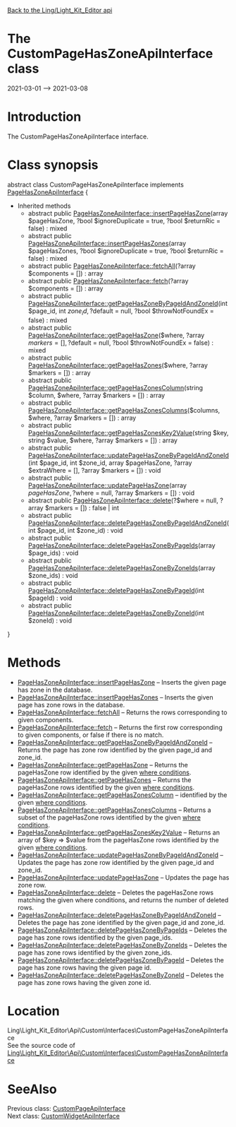 [Back to the Ling/Light_Kit_Editor api](https://github.com/lingtalfi/Light_Kit_Editor/blob/master/doc/api/Ling/Light_Kit_Editor.md)



The CustomPageHasZoneApiInterface class
================
2021-03-01 --> 2021-03-08






Introduction
============

The CustomPageHasZoneApiInterface interface.



Class synopsis
==============


abstract class <span class="pl-k">CustomPageHasZoneApiInterface</span> implements [PageHasZoneApiInterface](https://github.com/lingtalfi/Light_Kit_Editor/blob/master/doc/api/Ling/Light_Kit_Editor/Api/Generated/Interfaces/PageHasZoneApiInterface.md) {

- Inherited methods
    - abstract public [PageHasZoneApiInterface::insertPageHasZone](https://github.com/lingtalfi/Light_Kit_Editor/blob/master/doc/api/Ling/Light_Kit_Editor/Api/Generated/Interfaces/PageHasZoneApiInterface/insertPageHasZone.md)(array $pageHasZone, ?bool $ignoreDuplicate = true, ?bool $returnRic = false) : mixed
    - abstract public [PageHasZoneApiInterface::insertPageHasZones](https://github.com/lingtalfi/Light_Kit_Editor/blob/master/doc/api/Ling/Light_Kit_Editor/Api/Generated/Interfaces/PageHasZoneApiInterface/insertPageHasZones.md)(array $pageHasZones, ?bool $ignoreDuplicate = true, ?bool $returnRic = false) : mixed
    - abstract public [PageHasZoneApiInterface::fetchAll](https://github.com/lingtalfi/Light_Kit_Editor/blob/master/doc/api/Ling/Light_Kit_Editor/Api/Generated/Interfaces/PageHasZoneApiInterface/fetchAll.md)(?array $components = []) : array
    - abstract public [PageHasZoneApiInterface::fetch](https://github.com/lingtalfi/Light_Kit_Editor/blob/master/doc/api/Ling/Light_Kit_Editor/Api/Generated/Interfaces/PageHasZoneApiInterface/fetch.md)(?array $components = []) : array
    - abstract public [PageHasZoneApiInterface::getPageHasZoneByPageIdAndZoneId](https://github.com/lingtalfi/Light_Kit_Editor/blob/master/doc/api/Ling/Light_Kit_Editor/Api/Generated/Interfaces/PageHasZoneApiInterface/getPageHasZoneByPageIdAndZoneId.md)(int $page_id, int $zone_id, ?$default = null, ?bool $throwNotFoundEx = false) : mixed
    - abstract public [PageHasZoneApiInterface::getPageHasZone](https://github.com/lingtalfi/Light_Kit_Editor/blob/master/doc/api/Ling/Light_Kit_Editor/Api/Generated/Interfaces/PageHasZoneApiInterface/getPageHasZone.md)($where, ?array $markers = [], ?$default = null, ?bool $throwNotFoundEx = false) : mixed
    - abstract public [PageHasZoneApiInterface::getPageHasZones](https://github.com/lingtalfi/Light_Kit_Editor/blob/master/doc/api/Ling/Light_Kit_Editor/Api/Generated/Interfaces/PageHasZoneApiInterface/getPageHasZones.md)($where, ?array $markers = []) : array
    - abstract public [PageHasZoneApiInterface::getPageHasZonesColumn](https://github.com/lingtalfi/Light_Kit_Editor/blob/master/doc/api/Ling/Light_Kit_Editor/Api/Generated/Interfaces/PageHasZoneApiInterface/getPageHasZonesColumn.md)(string $column, $where, ?array $markers = []) : array
    - abstract public [PageHasZoneApiInterface::getPageHasZonesColumns](https://github.com/lingtalfi/Light_Kit_Editor/blob/master/doc/api/Ling/Light_Kit_Editor/Api/Generated/Interfaces/PageHasZoneApiInterface/getPageHasZonesColumns.md)($columns, $where, ?array $markers = []) : array
    - abstract public [PageHasZoneApiInterface::getPageHasZonesKey2Value](https://github.com/lingtalfi/Light_Kit_Editor/blob/master/doc/api/Ling/Light_Kit_Editor/Api/Generated/Interfaces/PageHasZoneApiInterface/getPageHasZonesKey2Value.md)(string $key, string $value, $where, ?array $markers = []) : array
    - abstract public [PageHasZoneApiInterface::updatePageHasZoneByPageIdAndZoneId](https://github.com/lingtalfi/Light_Kit_Editor/blob/master/doc/api/Ling/Light_Kit_Editor/Api/Generated/Interfaces/PageHasZoneApiInterface/updatePageHasZoneByPageIdAndZoneId.md)(int $page_id, int $zone_id, array $pageHasZone, ?array $extraWhere = [], ?array $markers = []) : void
    - abstract public [PageHasZoneApiInterface::updatePageHasZone](https://github.com/lingtalfi/Light_Kit_Editor/blob/master/doc/api/Ling/Light_Kit_Editor/Api/Generated/Interfaces/PageHasZoneApiInterface/updatePageHasZone.md)(array $pageHasZone, ?$where = null, ?array $markers = []) : void
    - abstract public [PageHasZoneApiInterface::delete](https://github.com/lingtalfi/Light_Kit_Editor/blob/master/doc/api/Ling/Light_Kit_Editor/Api/Generated/Interfaces/PageHasZoneApiInterface/delete.md)(?$where = null, ?array $markers = []) : false | int
    - abstract public [PageHasZoneApiInterface::deletePageHasZoneByPageIdAndZoneId](https://github.com/lingtalfi/Light_Kit_Editor/blob/master/doc/api/Ling/Light_Kit_Editor/Api/Generated/Interfaces/PageHasZoneApiInterface/deletePageHasZoneByPageIdAndZoneId.md)(int $page_id, int $zone_id) : void
    - abstract public [PageHasZoneApiInterface::deletePageHasZoneByPageIds](https://github.com/lingtalfi/Light_Kit_Editor/blob/master/doc/api/Ling/Light_Kit_Editor/Api/Generated/Interfaces/PageHasZoneApiInterface/deletePageHasZoneByPageIds.md)(array $page_ids) : void
    - abstract public [PageHasZoneApiInterface::deletePageHasZoneByZoneIds](https://github.com/lingtalfi/Light_Kit_Editor/blob/master/doc/api/Ling/Light_Kit_Editor/Api/Generated/Interfaces/PageHasZoneApiInterface/deletePageHasZoneByZoneIds.md)(array $zone_ids) : void
    - abstract public [PageHasZoneApiInterface::deletePageHasZoneByPageId](https://github.com/lingtalfi/Light_Kit_Editor/blob/master/doc/api/Ling/Light_Kit_Editor/Api/Generated/Interfaces/PageHasZoneApiInterface/deletePageHasZoneByPageId.md)(int $pageId) : void
    - abstract public [PageHasZoneApiInterface::deletePageHasZoneByZoneId](https://github.com/lingtalfi/Light_Kit_Editor/blob/master/doc/api/Ling/Light_Kit_Editor/Api/Generated/Interfaces/PageHasZoneApiInterface/deletePageHasZoneByZoneId.md)(int $zoneId) : void

}






Methods
==============

- [PageHasZoneApiInterface::insertPageHasZone](https://github.com/lingtalfi/Light_Kit_Editor/blob/master/doc/api/Ling/Light_Kit_Editor/Api/Generated/Interfaces/PageHasZoneApiInterface/insertPageHasZone.md) &ndash; Inserts the given page has zone in the database.
- [PageHasZoneApiInterface::insertPageHasZones](https://github.com/lingtalfi/Light_Kit_Editor/blob/master/doc/api/Ling/Light_Kit_Editor/Api/Generated/Interfaces/PageHasZoneApiInterface/insertPageHasZones.md) &ndash; Inserts the given page has zone rows in the database.
- [PageHasZoneApiInterface::fetchAll](https://github.com/lingtalfi/Light_Kit_Editor/blob/master/doc/api/Ling/Light_Kit_Editor/Api/Generated/Interfaces/PageHasZoneApiInterface/fetchAll.md) &ndash; Returns the rows corresponding to given components.
- [PageHasZoneApiInterface::fetch](https://github.com/lingtalfi/Light_Kit_Editor/blob/master/doc/api/Ling/Light_Kit_Editor/Api/Generated/Interfaces/PageHasZoneApiInterface/fetch.md) &ndash; Returns the first row corresponding to given components, or false if there is no match.
- [PageHasZoneApiInterface::getPageHasZoneByPageIdAndZoneId](https://github.com/lingtalfi/Light_Kit_Editor/blob/master/doc/api/Ling/Light_Kit_Editor/Api/Generated/Interfaces/PageHasZoneApiInterface/getPageHasZoneByPageIdAndZoneId.md) &ndash; Returns the page has zone row identified by the given page_id and zone_id.
- [PageHasZoneApiInterface::getPageHasZone](https://github.com/lingtalfi/Light_Kit_Editor/blob/master/doc/api/Ling/Light_Kit_Editor/Api/Generated/Interfaces/PageHasZoneApiInterface/getPageHasZone.md) &ndash; Returns the pageHasZone row identified by the given [where conditions](https://github.com/lingtalfi/SimplePdoWrapper#the-where-conditions).
- [PageHasZoneApiInterface::getPageHasZones](https://github.com/lingtalfi/Light_Kit_Editor/blob/master/doc/api/Ling/Light_Kit_Editor/Api/Generated/Interfaces/PageHasZoneApiInterface/getPageHasZones.md) &ndash; Returns the pageHasZone rows identified by the given [where conditions](https://github.com/lingtalfi/SimplePdoWrapper#the-where-conditions).
- [PageHasZoneApiInterface::getPageHasZonesColumn](https://github.com/lingtalfi/Light_Kit_Editor/blob/master/doc/api/Ling/Light_Kit_Editor/Api/Generated/Interfaces/PageHasZoneApiInterface/getPageHasZonesColumn.md) &ndash; identified by the given [where conditions](https://github.com/lingtalfi/SimplePdoWrapper#the-where-conditions).
- [PageHasZoneApiInterface::getPageHasZonesColumns](https://github.com/lingtalfi/Light_Kit_Editor/blob/master/doc/api/Ling/Light_Kit_Editor/Api/Generated/Interfaces/PageHasZoneApiInterface/getPageHasZonesColumns.md) &ndash; Returns a subset of the pageHasZone rows identified by the given [where conditions](https://github.com/lingtalfi/SimplePdoWrapper#the-where-conditions).
- [PageHasZoneApiInterface::getPageHasZonesKey2Value](https://github.com/lingtalfi/Light_Kit_Editor/blob/master/doc/api/Ling/Light_Kit_Editor/Api/Generated/Interfaces/PageHasZoneApiInterface/getPageHasZonesKey2Value.md) &ndash; Returns an array of $key => $value from the pageHasZone rows identified by the given [where conditions](https://github.com/lingtalfi/SimplePdoWrapper#the-where-conditions).
- [PageHasZoneApiInterface::updatePageHasZoneByPageIdAndZoneId](https://github.com/lingtalfi/Light_Kit_Editor/blob/master/doc/api/Ling/Light_Kit_Editor/Api/Generated/Interfaces/PageHasZoneApiInterface/updatePageHasZoneByPageIdAndZoneId.md) &ndash; Updates the page has zone row identified by the given page_id and zone_id.
- [PageHasZoneApiInterface::updatePageHasZone](https://github.com/lingtalfi/Light_Kit_Editor/blob/master/doc/api/Ling/Light_Kit_Editor/Api/Generated/Interfaces/PageHasZoneApiInterface/updatePageHasZone.md) &ndash; Updates the page has zone row.
- [PageHasZoneApiInterface::delete](https://github.com/lingtalfi/Light_Kit_Editor/blob/master/doc/api/Ling/Light_Kit_Editor/Api/Generated/Interfaces/PageHasZoneApiInterface/delete.md) &ndash; Deletes the pageHasZone rows matching the given where conditions, and returns the number of deleted rows.
- [PageHasZoneApiInterface::deletePageHasZoneByPageIdAndZoneId](https://github.com/lingtalfi/Light_Kit_Editor/blob/master/doc/api/Ling/Light_Kit_Editor/Api/Generated/Interfaces/PageHasZoneApiInterface/deletePageHasZoneByPageIdAndZoneId.md) &ndash; Deletes the page has zone identified by the given page_id and zone_id.
- [PageHasZoneApiInterface::deletePageHasZoneByPageIds](https://github.com/lingtalfi/Light_Kit_Editor/blob/master/doc/api/Ling/Light_Kit_Editor/Api/Generated/Interfaces/PageHasZoneApiInterface/deletePageHasZoneByPageIds.md) &ndash; Deletes the page has zone rows identified by the given page_ids.
- [PageHasZoneApiInterface::deletePageHasZoneByZoneIds](https://github.com/lingtalfi/Light_Kit_Editor/blob/master/doc/api/Ling/Light_Kit_Editor/Api/Generated/Interfaces/PageHasZoneApiInterface/deletePageHasZoneByZoneIds.md) &ndash; Deletes the page has zone rows identified by the given zone_ids.
- [PageHasZoneApiInterface::deletePageHasZoneByPageId](https://github.com/lingtalfi/Light_Kit_Editor/blob/master/doc/api/Ling/Light_Kit_Editor/Api/Generated/Interfaces/PageHasZoneApiInterface/deletePageHasZoneByPageId.md) &ndash; Deletes the page has zone rows having the given page id.
- [PageHasZoneApiInterface::deletePageHasZoneByZoneId](https://github.com/lingtalfi/Light_Kit_Editor/blob/master/doc/api/Ling/Light_Kit_Editor/Api/Generated/Interfaces/PageHasZoneApiInterface/deletePageHasZoneByZoneId.md) &ndash; Deletes the page has zone rows having the given zone id.





Location
=============
Ling\Light_Kit_Editor\Api\Custom\Interfaces\CustomPageHasZoneApiInterface<br>
See the source code of [Ling\Light_Kit_Editor\Api\Custom\Interfaces\CustomPageHasZoneApiInterface](https://github.com/lingtalfi/Light_Kit_Editor/blob/master/Api/Custom/Interfaces/CustomPageHasZoneApiInterface.php)



SeeAlso
==============
Previous class: [CustomPageApiInterface](https://github.com/lingtalfi/Light_Kit_Editor/blob/master/doc/api/Ling/Light_Kit_Editor/Api/Custom/Interfaces/CustomPageApiInterface.md)<br>Next class: [CustomWidgetApiInterface](https://github.com/lingtalfi/Light_Kit_Editor/blob/master/doc/api/Ling/Light_Kit_Editor/Api/Custom/Interfaces/CustomWidgetApiInterface.md)<br>
